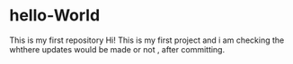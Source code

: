 # hello-World
This is my first repository
Hi! 
This is my first project and i am checking the whthere updates would be made or not , after committing.
